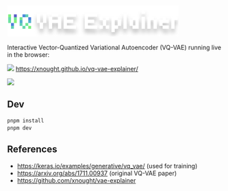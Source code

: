 <img src="public/logo.svg" width="400px">

Interactive Vector-Quantized Variational Autoencoder (VQ-VAE) running live in the browser:

<img src="https://xnought.github.io/vq-vae-explainer/favicon.svg" width="15px"/> https://xnought.github.io/vq-vae-explainer/


<a href="https://xnought.github.io/vq-vae-explainer/">
  <img src="https://xnought.github.io/files/meta-vq-vae-explainer.jpg" width="500px" />
</a>

## Dev

```bash
pnpm install
pnpm dev
```

## References

- https://keras.io/examples/generative/vq_vae/ (used for training)
- https://arxiv.org/abs/1711.00937 (original VQ-VAE paper)
- https://github.com/xnought/vae-explainer


